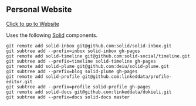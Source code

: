Personal Website
----------------

[Click to go to Website](http://satra.cogitatum.org/www)

Uses the following [Solid](https://github.com/solid/solid) components.

```
git remote add solid-inbox git@github.com:solid/solid-inbox.git
git subtree add --prefix=inbox solid-inbox gh-pages
git remote add solid-timeline git@github.com:solid-social/timeline.git
git subtree add --prefix=timeline solid-timeline gh-pages
git remote add solid-plume git@github.com:deiu/solid-plume.git
git subtree add --prefix=blog solid-plume gh-pages
git remote add solid-profile git@github.com:linkeddata/profile-editor.git
git subtree add --prefix=profile solid-profile gh-pages
git remote add solid-docs git@github.com:linkeddata/dokieli.git
git subtree add --prefix=docs solid-docs master
```
